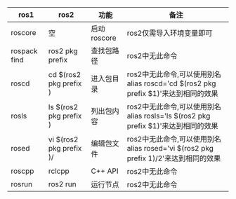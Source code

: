 |ros1|ros2|功能|备注|
|---|---|---|---|
|roscore|空|启动roscore|ros2仅需导入环境变量即可|
|rospack find <pkgname>|ros2 pkg prefix <pkgname>|查找包路径|ros2中无此命令|
|roscd <pkgname>|cd $(ros2 pkg prefix <pkgname>)|进入包目录|ros2中无此命令,可以使用别名alias roscd='cd $(ros2 pkg prefix $1)'来达到相同的效果|
|rosls <pkgname>|ls $(ros2 pkg prefix <pkgname>)|列出包内容|ros2中无此命令,可以使用别名alias rosls='ls $(ros2 pkg prefix $1)'来达到相同的效果|
|rosed <pkgname> <file>|vi $(ros2 pkg prefix <pkgname>)/<file>|编辑包文件|ros2中无此命令,可以使用别名alias rosed='vi $(ros2 pkg prefix $1)/$2'来达到相同的效果|
|roscpp|rclcpp|C++ API|ros2中无此命令|
|rosrun|ros2 run|运行节点|ros2中无此命令|
